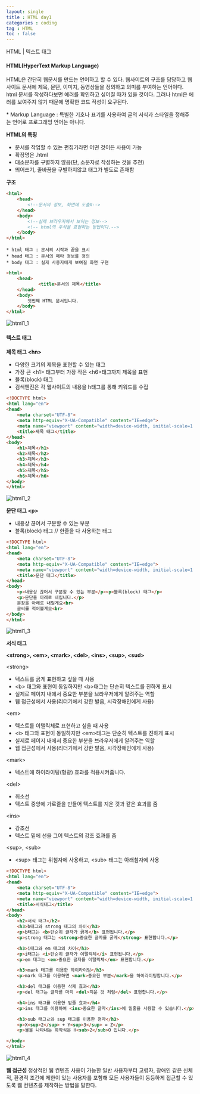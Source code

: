 ```yaml
---
layout: single
title : HTML day1
categories : coding
tag : HTML
toc : false
---
```


HTML | 텍스트 태그



#### HTML(HyperText Markup Language)

HTML은 간단히 웹문서를 만드는 언어하고 할 수 있다. 웹사이트의 구조를 담당하고 웹사이트 문서에 제목, 문단, 이미지, 동영상들을 정의하고 의미를 부여하는 언어이다. html 문서를 작성하다보면 에러를 확인하고 싶어질 때가 있을 것이다. 그러나 html은 에러를 보여주지 않기 때문에 명확한 코드 작성이 요구된다. 

\* Markup Language : 특별한 기호나 표기를 사용하여 글의 서식과 스타일을 정해주는 언어로 프로그래밍 언어는 아니다.



**HTML의 특징**

- 문서를 작업할 수 있는 편집기라면 어떤 것이든 사용이 가능
- 확장명은 .html 
- 대소문자를 구별하지 않음(단, 소문자로 작성하는 것을 추천)
- 띄어쓰기, 줄바꿈을 구별하지않고 태그가 별도로 존재함



**구조**

```html
<html>
	<head>
		<!--문서의 정보, 화면에 도출X-->
	</head>
	<body>
		<!--실제 브라우저에서 보이는 정보-->
        <!-- html의 주석을 표현하는 방법이다.-->
	</body>
</html>
```

```
* html 태그 : 문서의 시작과 끝을 표시
* head 태그 : 문서의 메타 정보를 정의
* body 태그 : 실제 사용자에게 보여질 화면 구현
```

```html
<html>
    <head>
            <title>문서의 제목</title>
    </head>
    <body>
        첫번째 HTML 문서입니다.
    </body>
</html>
```

![html1_1](https://github.com/YUNCHANYEONG/YUNCHANYEONG.github.io/blob/master/assets/images/coding_img/html1_1.JPG?raw=true)



#### 텍스트 태그

**제목 태그 \<hn>**

- 다양한 크기의 제목을 표현할 수 있는 태그
- 가장 큰 \<h1> 태그부터 가장 작은 \<h6>태그까지 제목을 표현
- 블록(block) 태그
- 검색엔진은 각 웹사이트의 내용을 h태그를 통해 키워드를 수집

```html
<!DOCTYPE html>
<html lang="en">
<head>
    <meta charset="UTF-8">
    <meta http-equiv="X-UA-Compatible" content="IE=edge">
    <meta name="viewport" content="width=device-width, initial-scale=1.0">
    <title>제목 태그</title>
</head>
<body>
    <h1>제목</h1>
    <h2>제목</h2>
    <h3>제목</h3>
    <h4>제목</h4>
    <h5>제목</h5>
    <h6>제목</h6>
</body>
</html>
```

![html1_2](https://github.com/YUNCHANYEONG/YUNCHANYEONG.github.io/blob/master/assets/images/coding_img/html1_2.JPG?raw=true)



**문단 태그 \<p>**

- 내용상 끊어서 구분할 수 있는 부분
- 블록(block) 태그 // 한줄을 다 사용하는 태그

```html
<!DOCTYPE html>
<html lang="en">
<head>
    <meta charset="UTF-8">
    <meta http-equiv="X-UA-Compatible" content="IE=edge">
    <meta name="viewport" content="width=device-width, initial-scale=1.0">
    <title>문단 태그</title>
</head>
<body>
    <p>내용상 끊어서 구분할 수 있는 부분</p><p>블록(block) 태그</p>
    <p>문단을 아래로 내립니다.</p>
    문장을 아래로 내릴게요<br>
    글씨를 적어볼게요<br>
</body>
</html>
```

![html1_3](https://github.com/YUNCHANYEONG/YUNCHANYEONG.github.io/blob/master/assets/images/coding_img/html1_3.JPG?raw=true)



**서식 태그**

**\<strong>, \<em>, \<mark>, \<del>, \<ins>, \<sup>, \<sud>**

\<strong>

- 텍스트를 굵게 표현하고 싶을 때 사용
- \<b> 태그와 표현이 동일하지만 \<b>태그는 단순히 텍스트를 진하게 표시
- 실제로 페이지 내에서 중요한 부분을 브라우저에게 알려주는 역할
- 웹 접근성에서 사용(리더기에서 강한 발음, 시각장애인에게 사용)



\<em>

- 텍스트를 이탤릭체로 표현하고 싶을 때 사용
- \<i> 태그와 표현이 동일하지만 \<em>태그는 단순히 텍스트를 진하게 표시
- 실제로 페이지 내에서 중요한 부분을 브라우저에게 알려주는 역할
- 웹 접근성에서 사용(리더기에서 강한 발음, 시각장애인에게 사용)



\<mark>

- 텍스트에 하이라이팅(형광) 효과를 적용시켜줍니다.



\<del> 

- 취소선
- 텍스트 중앙에 가로줄을 만들어 텍스트를 지운 것과 같은 효과를 줌



\<ins>

- 강조선
- 텍스트 밑에 선을 그어 텍스트의 강조 효과를 줌



\<sup>, \<sub>

- \<sup> 태그는 위첨자에 사용하고, \<sub> 태그는 아래첨자에 사용



```html
<!DOCTYPE html>
<html lang="en">
<head>
    <meta charset="UTF-8">
    <meta http-equiv="X-UA-Compatible" content="IE=edge">
    <meta name="viewport" content="width=device-width, initial-scale=1.0">
    <title>서식태그</title>
</head>
<body>
    <h2>서식 태그</h2>
    <h3>b태그와 strong 태그의 차이</h3>
    <p>b태그는 <b>단순히 글자가 굵게</b> 표현됩니다.</p>
    <p>strong 태그는 <strong>중요한 글자를 굵게</strong> 표현합니다.</p>

    <h3>i태그와 em 태그의 차이</h3>
    <p>i태그는 <i>단순히 글자가 이탤릭체</i> 표현됩니다.</p>
    <p>em 태그는 <em>중요한 글자를 이탤릭체</em> 표현합니다.</p>

    <h3>mark 태그를 이용한 하이라이팅</h3>
    <p>mark 태그를 이용하면 <mark>중요한 부분</mark>을 하이라이팅합니다.</p>

    <h3>del 태그를 이용한 삭제 효과</h3>
    <p>del 태그는 글자를 마치 <del>지운 것 처럼</del> 표현합니다.</p>

    <h4>ins 태그를 이용한 밑줄 효과</h4>
    <p>ins 태그를 이용하여 <ins>중요한 글자</ins>에 밑줄을 사용할 수 있습니다.</p>

    <h3>sub 태그ㄹ와 sup 태그를 이용한 첨자</h3>
    <p>X<sup>2</sup> + Y<sup>3</sup> = Z</p>
    <p>물을 나타내는 화학식은 H<sub>2</sub>O 입니다.</p>

</body>
</html>
```

![html1_4](https://github.com/YUNCHANYEONG/YUNCHANYEONG.github.io/blob/master/assets/images/coding_img/html1_4.JPG?raw=true)



**웹 접근성**
정상적인 웹 컨텐츠 사용이 가능한 일반 사용자부터 고령자, 장애인 같은 신체적, 환경적 조건에 제한이 있는 사용자를 포함해 모든 사용자들이 동등하게 접근할 수 있도록 웹 컨텐츠를 제작하는 방법을 말한다.
